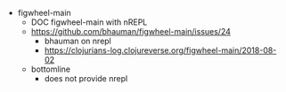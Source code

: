 - figwheel-main
  - DOC figwheel-main with nREPL
  - https://github.com/bhauman/figwheel-main/issues/24
    - bhauman on nrepl
    - https://clojurians-log.clojureverse.org/figwheel-main/2018-08-02
  - bottomline
    - does not provide nrepl
